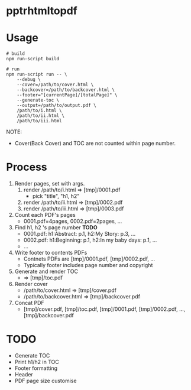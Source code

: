 # pptrhtmltopdf

# Usage

```
# build
npm run-script build
```

```
# run
npm run-script run -- \
    --debug \
    --cover=/path/to/cover.html \
    --backcover=/path/to/backcover.html \
    --footer="[currentPage]/[totalPage]" \
    --generate-toc \
    --output=/path/to/output.pdf \
    /path/to/i.html \
    /path/to/ii.html \
    /path/to/iii.html
```

NOTE:

- Cover(Back Cover) and TOC are not counted within page number.

# Process

1. Render pages, set with args.
    1. render /path/to/i.html => [tmp]/0001.pdf
        - pick "title", "h1, h2"
    2. render /path/to/ii.html => [tmp]/0002.pdf
    3. render /path/to/iii.html => [tmp]/0003.pdf
2. Count each PDF's pages
    - 0001.pdf=4pages, 0002.pdf=2pages, ...
3. Find h1, h2 's page number **TODO**
    - 0001.pdf: h1:Abstract: p.1, h2:My Story: p.3, ...
    - 0002.pdf: h1:Beginning: p.1, h2:In my baby days: p.1, ...
    - ...
4. Write footer to contents PDFs
    - Contnets PDFs are [tmp]/0001.pdf, [tmp]/0002.pdf, ...
    - Typically footer includes page number and copyright
5. Generate and render TOC
    - => [tmp]/toc.pdf
6. Render cover
    - /path/to/cover.html => [tmp]/cover.pdf
    - /path/to/backcover.html => [tmp]/backcover.pdf
7. Concat PDF
    - [tmp]/cover.pdf, [tmp]/toc.pdf, [tmp]/0001.pdf, [tmp]/0002.pdf, ..., [tmp]/backcover.pdf

# TODO

- Generate TOC
- Print h1/h2 in TOC
- Footer formatting
- Header
- PDF page size customise
